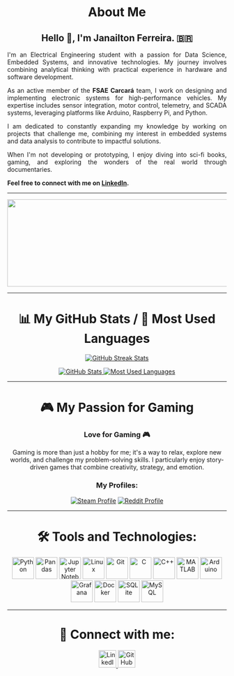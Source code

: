 <div align="center">
  
# About Me
## Hello 👋, I'm Janailton Ferreira. :brazil:

<div align="justify">

I'm an Electrical Engineering student with a passion for Data Science, Embedded Systems, and innovative technologies. My journey involves combining analytical thinking with practical experience in hardware and software development.

As an active member of the **FSAE Carcará** team, I work on designing and implementing electronic systems for high-performance vehicles. My expertise includes sensor integration, motor control, telemetry, and SCADA systems, leveraging platforms like Arduino, Raspberry Pi, and Python.  

I am dedicated to constantly expanding my knowledge by working on projects that challenge me, combining my interest in embedded systems and data analysis to contribute to impactful solutions.

When I'm not developing or prototyping, I enjoy diving into sci-fi books, gaming, and exploring the wonders of the real world through documentaries.  

**Feel free to connect with me on [LinkedIn](https://www.linkedin.com/in/janailton-ferreira-costa/).**  

</div>

---

<p align="center">
  <img width="1200" height="200" src="https://github-profile-trophy.vercel.app/?username=Janailton-eng&no-frame=true&theme=radical" alt="GitHub Trophies">
</p>

---

# 📊 My GitHub Stats / 🚀 Most Used Languages

<p align="center">
  <a href="https://github.com/Janailton-eng">
    <img src="https://github-readme-streak-stats.herokuapp.com?user=Janailton-eng&theme=radical&hide_border=true&border_radius=5&card_width=800" alt="GitHub Streak Stats">
  </a>
</p>

<p align="center">
  <a href="https://github.com/Janailton-eng">
    <img src="https://github-readme-stats.vercel.app/api?username=Janailton-eng&hide_border=true&show_icons=true&theme=radical" alt="GitHub Stats">
  </a>
  <a href="https://github.com/Janailton-eng">
    <img src="https://github-readme-stats.vercel.app/api/top-langs/?username=Janailton-eng&hide_border=true&layout=compact&theme=radical" alt="Most Used Languages">
  </a>
</p>

---

# 🎮 My Passion for Gaming

<div align="center">

### Love for Gaming 🎮
<p align="center">
  Gaming is more than just a hobby for me; it's a way to relax, explore new worlds, and challenge my problem-solving skills. I particularly enjoy story-driven games that combine creativity, strategy, and emotion.
</p>

### My Profiles:
<a href="https://steamcommunity.com/id/LordLuffy01/" target="_blank"><img src="https://img.shields.io/badge/Steam-000000?style=for-the-badge&logo=steam&logoColor=white" alt="Steam Profile"></a>
<a href="https://www.reddit.com/user/Jovem_Engenheiro/" target="_blank"><img src="https://img.shields.io/badge/Reddit-FF4500?style=for-the-badge&logo=reddit&logoColor=white" alt="Reddit Profile"></a>

</div>

---

# 🛠️ Tools and Technologies:
<div align="center">
  <img src="https://cdn.jsdelivr.net/gh/devicons/devicon/icons/python/python-original.svg" height="50" alt="Python" title="Python" />
  <img src="https://cdn.jsdelivr.net/gh/devicons/devicon/icons/pandas/pandas-original-wordmark.svg" height="50" alt="Pandas" title="Pandas" />
  <img src="https://cdn.jsdelivr.net/gh/devicons/devicon/icons/jupyter/jupyter-original-wordmark.svg" height="50" alt="Jupyter Notebook" title="Jupyter Notebook" />
  <img src="https://cdn.jsdelivr.net/gh/devicons/devicon/icons/linux/linux-original.svg" height="50" alt="Linux" title="Linux" />
  <img src="https://cdn.jsdelivr.net/gh/devicons/devicon/icons/git/git-original.svg" height="50" alt="Git" title="Git" />
  <img src="https://cdn.jsdelivr.net/gh/devicons/devicon/icons/c/c-original.svg" height="50" alt="C" title="C" />
  <img src="https://cdn.jsdelivr.net/gh/devicons/devicon/icons/cplusplus/cplusplus-original.svg" height="50" alt="C++" title="C++" />
  <img src="https://cdn.jsdelivr.net/gh/devicons/devicon/icons/matlab/matlab-original.svg" height="50" alt="MATLAB" title="MATLAB" />
  <img src="https://cdn.jsdelivr.net/gh/devicons/devicon/icons/arduino/arduino-original.svg" height="50" alt="Arduino" title="Arduino" />
  <img src="https://cdn.jsdelivr.net/gh/devicons/devicon/icons/grafana/grafana-original.svg" height="50" alt="Grafana" title="Grafana" />
  <img src="https://cdn.jsdelivr.net/gh/devicons/devicon/icons/docker/docker-original.svg" height="50" alt="Docker" title="Docker" />
  <img src="https://cdn.jsdelivr.net/gh/devicons/devicon/icons/sqlite/sqlite-original.svg" height="50" alt="SQLite" title="SQLite" />
  <img src="https://cdn.jsdelivr.net/gh/devicons/devicon/icons/mysql/mysql-original-wordmark.svg" height="50" alt="MySQL" title="MySQL" />
</div>

---

# 🔗 Connect with me:
<p align="center">
  <a href="https://www.linkedin.com/in/janailton-ferreira-costa/" target="_blank">
    <img src="https://skillicons.dev/icons?i=linkedin" height="40" alt="LinkedIn">
  </a>
  <a href="https://github.com/Janailton-eng" target="_blank">
    <img src="https://skillicons.dev/icons?i=github" height="40" alt="GitHub">
  </a>
</p>

</div>
